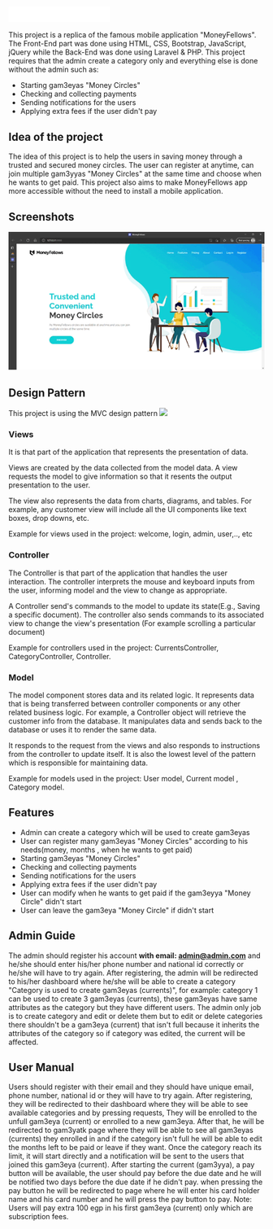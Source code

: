 <a href="https://moneyfellows.com/"><img src="https://github.com/amrmohamed25/MoneyFellows/blob/36fd13765a2c057204f1199409b57c2f85a0e24f/public/images/web_logo_white.png" width="200"></a>

This project is a replica of the famous mobile application "MoneyFellows". The Front-End part was done using HTML, CSS, Bootstrap, JavaScript, jQuery while the Back-End was done using Laravel & PHP. This project requires that the admin create a category only and everything else is done without the admin such as:
<ul> 
    <li>Starting gam3eyas "Money Circles"</li>
    <li>Checking and collecting payments</li>
    <li>Sending notifications for the users</li>
    <li>Applying extra fees if the user didn't pay</li>
</ul>

<h2>Idea of the project</h2>

The idea of this project is to help the users in saving money through a trusted and secured money circles. The user can register at anytime, can join multiple gam3yyas "Money Circles" at the same time and choose when he wants to get paid. This project also aims to make MoneyFellows app more accessible without the need to install a mobile application.

<h2>Screenshots</h2>

<img src="https://github.com/amrmohamed25/MoneyFellows/blob/94a0497fd9e5e1647e27a61fcea002499b7cbea6/public/images/welcome_page.gif">

<h2>Design Pattern</h2>

This project is using the MVC design pattern 
<img src="https://upload.wikimedia.org/wikipedia/commons/thumb/a/a0/MVC-Process.svg/1200px-MVC-Process.svg.png" width="400">
<h3>Views</h3>

It is that part of the application that represents the presentation of data.

Views are created by the data collected from the model data. A view requests the model to give information so that it resents the output presentation to the user.

The view also represents the data from charts, diagrams, and tables. For example, any customer view will include all the UI components like text boxes, drop downs, etc.

Example for views used in the project: welcome, login, admin, user,.., etc

<h3>Controller</h3>

The Controller is that part of the application that handles the user interaction. The controller interprets the mouse and keyboard inputs from the user, informing model and the view to change as appropriate.

A Controller send's commands to the model to update its state(E.g., Saving a specific document). The controller also sends commands to its associated view to change the view's presentation (For example scrolling a particular document)

Example for controllers used in the project: CurrentsController, CategoryController, Controller.

<h3>Model</h3>

The model component stores data and its related logic. It represents data that is being transferred between controller components or any other related business logic. For example, a Controller object will retrieve the customer info from the database. It manipulates data and sends back to the database or uses it to render the same data.

It responds to the request from the views and also responds to instructions from the controller to update itself. It is also the lowest level of the pattern which is responsible for maintaining data.

Example for models used in the project: User model, Current model , Category model.

<h2>Features</h2>

<ul>
    <li>Admin can create a category which will be used to create gam3eyas</li>
    <li>User can register many gam3eyas "Money Circles" according to his needs(money, months , when he wants to get paid)</li>
    <li>Starting gam3eyas "Money Circles"</li>
    <li>Checking and collecting payments</li>
    <li>Sending notifications for the users</li>
    <li>Applying extra fees if the user didn't pay</li>
    <li>User can modify when he wants to get paid if the gam3eyya "Money Circle" didn't start </li>
    <li>User can leave the gam3eya "Money Circle" if didn't start</li>
</ul>

<h2>Admin Guide</h2>

The admin should register his account <strong> with email: admin@admin.com</strong> and he/she should enter his/her phone number and national id correctly or he/she will have to try again.
After registering, the admin will be redirected to his/her dashboard where he/she will be able to create a category "Category is used to create gam3eyas (currents)", for example: category 1 can be used to create 3 gam3eyas (currents), these gam3eyas have same attributes as the category but they have different users. The admin only job is to create category and edit or delete them but to edit or delete categories there shouldn't be a gam3eya (current) that isn't full because it inherits the attributes of the category so if category was edited, the current will be affected.

<h2>User Manual</h2>

Users should register with their email and they should have unique email, phone number, national id or they will have to try again. After registering, they will be redirected to their dashboard where they will be able to see available categories and by pressing requests, They will be enrolled to the unfull gam3eya (current) or enrolled to a new gam3eya. After that, he will be redirected to gam3yatk page where they will be able to see all gam3eyas (currents) they enrolled in and if the category isn't full he will be able to edit the months left to be paid or leave if they want. Once the category reach its limit, it will start directly and a notification will be sent to the users that joined this gam3eya (current). After starting the current (gam3yya), a pay button will be available, the user should pay before the due date and he will be notified two days before the due date if he didn't pay. when pressing the pay button he will be redirected to page where he will enter his card holder name and his card number and he will press the pay button to pay.
Note: Users will pay extra 100 egp in his first gam3eya (current) only which are subscription fees.

